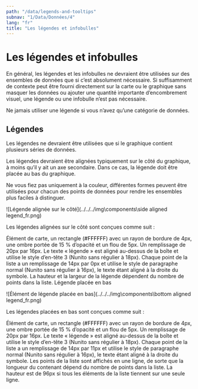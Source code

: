 ```yaml
---
path: "/data/legends-and-tooltips"
subnav: "1/Data/Données/4"
lang: "fr"
title: "Les légendes et infobulles"
---
```


<helmet>
<title> Légendes et infobulles - Système de conception Aurora </title>
</helmet>

# Les légendes et infobulles

En général, les légendes et les infobulles ne devraient être utilisées sur des ensembles de données que si c’est absolument nécessaire. Si suffisamment de contexte peut être fourni directement sur la carte ou le graphique sans masquer les données ou ajouter une quantité importante d’encombrement visuel, une légende ou une infobulle n’est pas nécessaire.

Ne jamais utiliser une légende si vous n’avez qu’une catégorie de données.

## Légendes

Les légendes ne devraient être utilisées que si le graphique contient plusieurs séries de données.

Les légendes devraient être alignées typiquement sur le côté du graphique, à moins qu’il y ait un axe secondaire. Dans ce cas, la légende doit être placée au bas du graphique.

Ne vous fiez pas uniquement à la couleur, différentes formes peuvent être utilisées pour chacun des points de données pour rendre les ensembles plus faciles à distinguer.

![Légende alignée sur le côté](../../../img\components\side aligned legend_fr.png)



Les légendes alignées sur le côté sont conçues comme suit :

Élément de carte, un rectangle (<badge style="background-color: #FFFFFF; color:black">#FFFFFF</badge>) avec un rayon de bordure de 4px, une ombre portée de 15 % d’opacité et un flou de 5px. Un remplissage de 20px par 16px. Le texte « légende » est aligné au-dessus de la boîte et utilise le style d’en-tête 3 (Nunito sans régulier à 18px). Chaque point de la liste a un remplissage de 14px par 0px et utilise le style de paragraphe normal (Nunito sans régulier à 16px), le texte étant aligné à la droite du symbole. La hauteur et la largeur de la légende dépendent du nombre de points dans la liste.
Légende placée en bas

![Élément de légende placée en bas](../../../img\components\bottom aligned legend_fr.png)

Les légendes placées en bas sont conçues comme suit :

Élément de carte, un rectangle (<badge style="background-color: #FFFFFF; color:black">#FFFFFF</badge>) avec un rayon de bordure de 4px, une ombre portée de 15 % d’opacité et un flou de 5px. Un remplissage de 20px par 16px. Le texte « légende » est aligné au-dessus de la boîte et utilise le style d’en-tête 3 (Nunito sans régulier à 18px). Chaque point de la liste a un remplissage de 14px par 11px et utilise le style de paragraphe normal (Nunito sans régulier à 16px), le texte étant aligné à la droite du symbole. Les points de la liste sont affichés en une ligne, de sorte que la longueur du contenant dépend du nombre de points dans la liste. La hauteur est de 96px si tous les éléments de la liste tiennent sur une seule ligne.
